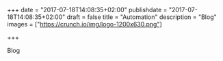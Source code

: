 +++
date = "2017-07-18T14:08:35+02:00"
publishdate = "2017-07-18T14:08:35+02:00"
draft = false
title = "Automation"
description = "Blog"
images = ["https://crunch.io/img/logo-1200x630.png"]


+++

Blog
